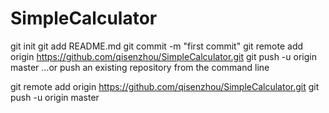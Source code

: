 # SimpleCalculator
git init
git add README.md
git commit -m "first commit"
git remote add origin https://github.com/qisenzhou/SimpleCalculator.git
git push -u origin master
…or push an existing repository from the command line

git remote add origin https://github.com/qisenzhou/SimpleCalculator.git
git push -u origin master